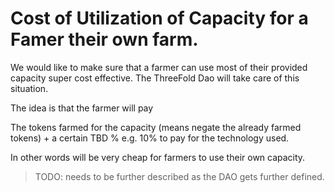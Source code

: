# Cost of Utilization of Capacity for a Famer their own farm.

We would like to make sure that a farmer can use most of their provided capacity super cost effective.
The ThreeFold Dao will take care of this situation.

The idea is that the farmer will pay

The tokens farmed for the capacity (means negate the already farmed tokens) + a certain TBD % e.g. 10% to pay for the technology used.

In other words will be very cheap for farmers to use their own capacity.

> TODO: needs to be further described as the DAO gets further defined.



